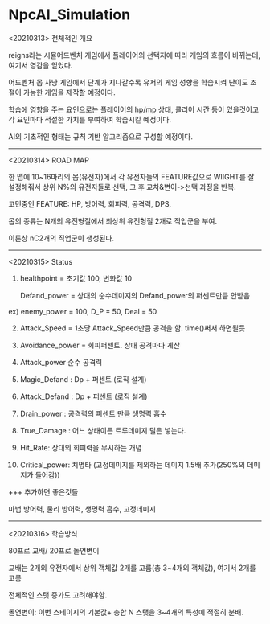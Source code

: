 # NpcAI_Simulation

<20210313> 전체적인 개요

reigns라는 시뮬어드벤처 게임에서 플레이어의 선택지에 따라 게임의 흐름이 바뀌는데, 여기서 영감을 얻었다.

어드벤처 몹 사냥 게임에서 단계가 지나갈수록 유저의 게임 성향을 학습시켜 난이도 조절이 가능한 게임을 제작할 예정이다. 

학습에 영향을 주는 요인으로는 플레이어의 hp/mp 상태, 클리어 시간 등이 있을것이고 각 요인마다 적절한 가치를 부여하여 학습시킬 예정이다. 

AI의 기초적인 형태는 규칙 기반 알고리즘으로 구성할 예정이다.

------

<20210314> ROAD MAP

한 맵에 10~16마리의 몹(유전자)에서 각 유전자들의 FEATURE값으로 WIIGHT를 잘 설정해줘서 상위 N%의 유전자들로 선택, 그 후 교차&변이->선택 과정을 반복. 

고민중인 FEATURE: HP, 방어력, 회피력, 공격력, DPS, 

몹의 종류는 N개의 유전형질에서 최상위 유전형질 2개로 직업군을 부여. 

이론상 nC2개의 직업군이 생성된다. 

------

<20210315> Status 

1. healthpoint = 초기값 100, 변화값 10

   Defand_power = 상대의 순수데미지의 Defand_power의 퍼센트만큼 안받음 

ex) enemy_power  = 100, D_P = 50, Deal = 50

2. Attack_Speed  = 1초당 Attack_Speed만큼 공격을 함. time()써서 하면될듯

3. Avoidance_power = 회피퍼센트. 상대 공격마다 계산

4. Attack_power 순수 공격력

5. Magic_Defand : Dp + 퍼센트 (로직 설계)

6. Attack_Defand : Dp + 퍼센트 (로직 설계)

7. Drain_power : 공격력의 퍼센트 만큼 생명력 흡수

8. True_Damage : 어느 상태이든 트루데미지 딜은 넣는다.

9. Hit_Rate: 상대의 회피력을 무시하는 개념

10. Critical_power: 치명타 (고정데미지를 제외하는 데미지 1.5배 추가(250%의 데미지가 들어감))

+++ 추가하면 좋은것들

마법 방어력, 물리 방어력, 생명력 흡수, 고정데미지

------

<20210316> 학습방식

80프로 교배/ 20프로 돌연변이

교배는 2개의 유전자에서 상위 객체값 2개를 고름(총 3~4개의 객체값), 여기서 2개를 고름

전체적인 스탯 증가도 고려해야함. 

돌연변이: 이번 스테이지의 기본값+ 총합 N 스탯을 3~4개의 특성에 적절히 분배.

